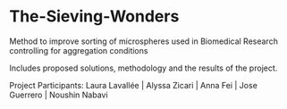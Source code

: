 # The-Sieving-Wonders
Method to improve sorting of microspheres used in Biomedical Research controlling for aggregation conditions 

Includes proposed solutions, methodology and the results of the project.

Project Participants: Laura Lavallée | Alyssa Zicari | Anna Fei | Jose Guerrero | Noushin Nabavi

